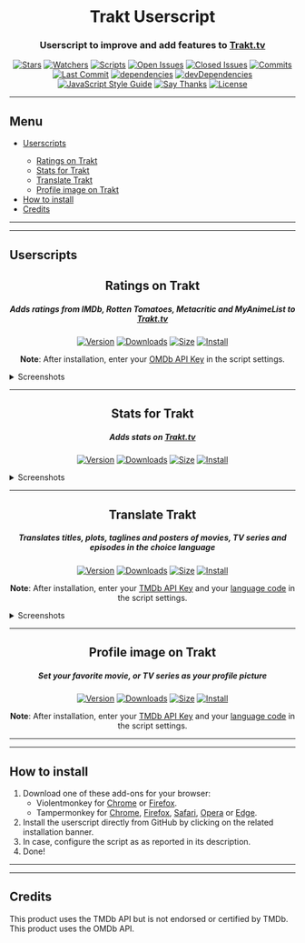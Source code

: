 <p>
    <h1 align="center"><strong>Trakt Userscript</strong></h1>
    <h3 align="center">Userscript to improve and add features to <a href="https://trakt.tv/">Trakt.tv</a></h3>
    <p align="center">
        <a href="https://github.com/iFelix18/Trakt-Userscripts/stargazers"><img alt="Stars" src="https://flat.badgen.net/github/stars/iFelix18/Trakt-Userscripts"></a>
        <a href="https://github.com/iFelix18/Trakt-Userscripts/watchers"><img alt="Watchers" src="https://flat.badgen.net/github/watchers/iFelix18/Trakt-Userscripts"></a>
        <a href="#"><img alt="Scripts" src="https://flat.badgen.net/badge/scripts/4/orange"></a>
        <a href="https://github.com/iFelix18/Trakt-Userscripts/issues"><img alt="Open Issues" src="https://flat.badgen.net/github/open-issues/iFelix18/Trakt-Userscripts"></a>
        <a href="https://github.com/iFelix18/Trakt-Userscripts/issues?q=is%3Aissue+is%3Aclosed"><img alt="Closed Issues" src="https://flat.badgen.net/github/closed-issues/iFelix18/Trakt-Userscripts"></a>
        <a href="https://github.com/iFelix18/Trakt-Userscripts/commits/master"><img alt="Commits" src="https://flat.badgen.net/github/commits/iFelix18/Trakt-Userscripts"></a>
        <a href="https://github.com/iFelix18/Trakt-Userscripts/commits/master"><img alt="Last Commit" src="https://flat.badgen.net/github/last-commit/iFelix18/Trakt-Userscripts"></a>
        <a href="https://david-dm.org/iFelix18/Trakt-Userscripts"><img alt="dependencies" src="https://flat.badgen.net/david/dep/iFelix18/Trakt-Userscripts"></a>
        <a href="https://david-dm.org/iFelix18/Trakt-Userscripts?type=dev"><img alt="devDependencies" src="https://flat.badgen.net/david/dev/iFelix18/Trakt-Userscripts"></a>
        <a href="https://standardjs.com"><img alt="JavaScript Style Guide" src="https://flat.badgen.net/badge/code%20style/standard/44CC11"></a>
        <a href="https://saythanks.io/to/iFelix18"><img alt="Say Thanks" src="https://flat.badgen.net/badge/say/thanks/FF69B4"></a>
        <a href="https://github.com/iFelix18/Trakt-Userscripts/blob/master/LICENSE.md"><img alt="License" src="https://flat.badgen.net/github/license/iFelix18/Trakt-Userscripts"></a>
    </p>
</p>
<hr>
<p>
    <h2 align="left">Menu</h2>
    <ul align="left">
        <li><a href="README.md#userscripts">Userscripts</a></li>
        <ul align="left">
            <li><a href="README.md#ratings-on-trakt">Ratings on Trakt</a></li>
            <li><a href="README.md#stats-for-trakt">Stats for Trakt</a></li>
            <li><a href="README.md#translate-trakt">Translate Trakt</a></li>
            <li><a href="README.md#profile-image-on-trakt">Profile image on Trakt</a></li>
        </ul>
        <li><a href="README.md#how-to-install">How to install</a></li>
        <li><a href="README.md#credits">Credits</a></li>
    </ul>
</p>
<hr>
<hr>
<p>
    <h2 align="left">Userscripts</h2>
    <h2 align="center"><strong>Ratings on Trakt</strong></h2>
    <h5 align="center">Adds ratings from IMDb, Rotten Tomatoes, Metacritic and MyAnimeList to <a href="https://trakt.tv/">Trakt.tv</a></h5>
    <p align="center">
        <a href="#"><img alt="Version" src="https://flat.badgen.net/runkit/ratings-on-trakt-version-iy6dpvbwwt51"></a>
        <a href="#"><img alt="Downloads" src="https://flat.badgen.net/runkit/ratings-on-trakt-downloads-xw1ittwiztu8"></a>
        <a href="#"><img alt="Size" src="https://flat.badgen.net/badgesize/normal/iFelix18/Trakt-Userscripts/master/userscripts/ratings-on-trakt.user.js"></a>
        <a href="http://bit.ly/RatingsOnTrakt"><img alt="Install" title="Click here!" src="https://flat.badgen.net/badge/install%20directly%20from/GitHub/00ADAD"></a>
    </p>
    <p align="center"><strong>Note</strong>: After installation, enter your <a href="https://www.omdbapi.com/apikey.aspx">OMDb API Key</a> in the script settings.</p>
    <details>
        <summary>Screenshots</summary>
        <caption>Before:</caption>
        <a href="#"><img alt="Before" title="Before" src="https://i.imgur.com/2cFZHL5.png"></a>
        <caption>After:</caption>
        <a href="#"><img alt="After" title="After" src="https://i.imgur.com/cSiRt7P.png"></a>
    </details>
    <hr>
    <h2 align="center"><strong>Stats for Trakt</strong></h2>
    <h5 align="center">Adds stats on <a href="https://trakt.tv/">Trakt.tv</a></h5>
    <p align="center">
        <a href="#"><img alt="Version" src="https://flat.badgen.net/runkit/stats-for-trakt-version-x0krqpt9j4ec"></a>
        <a href="#"><img alt="Downloads" src="https://flat.badgen.net/runkit/stats-for-trakt-downloads-ru4d1dicapco"></a>
        <a href="#"><img alt="Size" src="https://flat.badgen.net/badgesize/normal/iFelix18/Trakt-Userscripts/master/userscripts/stats-for-trakt.user.js"></a>
        <a href="http://bit.ly/StatsForTrakt"><img alt="Install" title="Click here!" src="https://flat.badgen.net/badge/install%20directly%20from/GitHub/00ADAD"></a>
    </p>
    <details>
        <summary>Screenshots</summary>
        <a href="#"><img alt="Stats" title="Stats" src="https://i.imgur.com/TB9uvJ4.png"></a>
    </details>
    <hr>
    <h2 align="center"><strong>Translate Trakt</strong></h2>
    <h5 align="center">Translates titles, plots, taglines and posters of movies, TV series and episodes in the choice language</h5>
    <p align="center">
        <a href="#"><img alt="Version" src="https://flat.badgen.net/runkit/translate-trakt-version-fnlcj02zaig9"></a>
        <a href="#"><img alt="Downloads" src="https://flat.badgen.net/runkit/translate-trakt-downloads-q8gvapqjqt35"></a>
        <a href="#"><img alt="Size" src="https://flat.badgen.net/badgesize/normal/iFelix18/Trakt-Userscripts/master/userscripts\translate-trakt.user.js"></a>
        <a href="http://bit.ly/TranslateTrakt"><img alt="Install" title="Click here!" src="https://flat.badgen.net/badge/install%20directly%20from/GitHub/00ADAD"></a>
    </p>
    <p align="center"><strong>Note</strong>: After installation, enter your <a href="https://developers.themoviedb.org/3/">TMDb API Key</a> and your <a href="https://developers.themoviedb.org/3/getting-started/languages">language code</a> in the script settings.</p>
    <details>
        <summary>Screenshots</summary>
        <caption>Before:</caption>
        <a href="#"><img alt="Before" title="Before" src="https://i.imgur.com/ZWn3VJe.png"></a>
        <caption>After:</caption>
        <a href="#"><img alt="After" title="After" src="https://i.imgur.com/KuKI4Pt.gif"></a>
    </details>
    <hr>
    <h2 align="center"><strong>Profile image on Trakt</strong></h2>
    <h5 align="center">Set your favorite movie, or TV series as your profile picture</h5>
    <p align="center">
        <a href="#"><img alt="Version" src="https://flat.badgen.net/runkit/profile-image-on-trakt-version-0qx01pk1xjxz"></a>
        <a href="#"><img alt="Downloads" src="https://flat.badgen.net/runkit/profile-image-on-trakt-downloads-xni9wdu2ligp"></a>
        <a href="#"><img alt="Size" src="https://flat.badgen.net/badgesize/normal/iFelix18/Trakt-Userscripts/master/userscripts\profile-image-on-trakt.user.js"></a>
        <a href="http://bit.ly/ProfileImageOnTrakt"><img alt="Install" title="Click here!" src="https://flat.badgen.net/badge/install%20directly%20from/GitHub/00ADAD"></a>
    </p>
    <p align="center"><strong>Note</strong>: After installation, enter your <a href="https://developers.themoviedb.org/3/">TMDb API Key</a> and your <a href="https://developers.themoviedb.org/3/getting-started/languages">language code</a> in the script settings.</p>
</p>
<hr>
<hr>
<p>
    <h2 align="left">How to install</h2>
    <ol align="left">
        <li>Download one of these add-ons for your browser:
            <ul>
                <li>Violentmonkey for <a href="https://chrome.google.com/webstore/detail/violent-monkey/jinjaccalgkegednnccohejagnlnfdag">Chrome</a> or <a href="https://addons.mozilla.org/firefox/addon/violentmonkey/">Firefox</a>.</li>
                <li>Tampermonkey for <a href="https://chrome.google.com/webstore/detail/tampermonkey/dhdgffkkebhmkfjojejmpbldmpobfkfo">Chrome</a>, <a href="https://addons.mozilla.org/en-US/firefox/addon/tampermonkey/">Firefox</a>, <a href="https://safari-extensions.apple.com/details/?id=net.tampermonkey.safari-G3XV72R5TC">Safari</a>, <a href="https://addons.opera.com/en/extensions/details/tampermonkey-beta/">Opera</a> or <a href="https://www.microsoft.com/store/apps/9NBLGGH5162S">Edge</a>.</li>
            </ul>
        </li>
        <li>Install the userscript directly from GitHub by clicking on the related installation banner.</li>
        <li>In case, configure the script as as reported in its description.</li>
        <li>Done!</li>
    </ol>
</p>
<hr>
<hr>
<p>
    <h2 align="left">Credits</h2>
    <p>This product uses the TMDb API but is not endorsed or certified by TMDb.<br>
    This product uses the OMDb API.</p>
</p>
